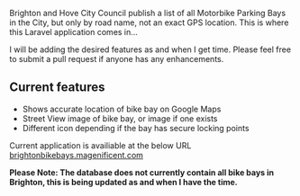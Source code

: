 Brighton and Hove City Council publish a list of all Motorbike Parking Bays in the City, but only by road name, not an exact GPS location. This is where this Laravel application comes in...

I will be adding the desired features as and when I get time. Please feel free to submit a pull request if anyone has any enhancements.

## Current features

- Shows accurate location of bike bay on Google Maps
- Street View image of bike bay, or image if one exists
- Different icon depending if the bay has secure locking points

Current application is availiable at the below URL
<a href="http://brightonbikebays.magenificent.com">brightonbikebays.magenificent.com</a>

<strong>Please Note: The database does not currently contain all bike bays in Brighton, this is being updated as and when I have the time.</strong>
